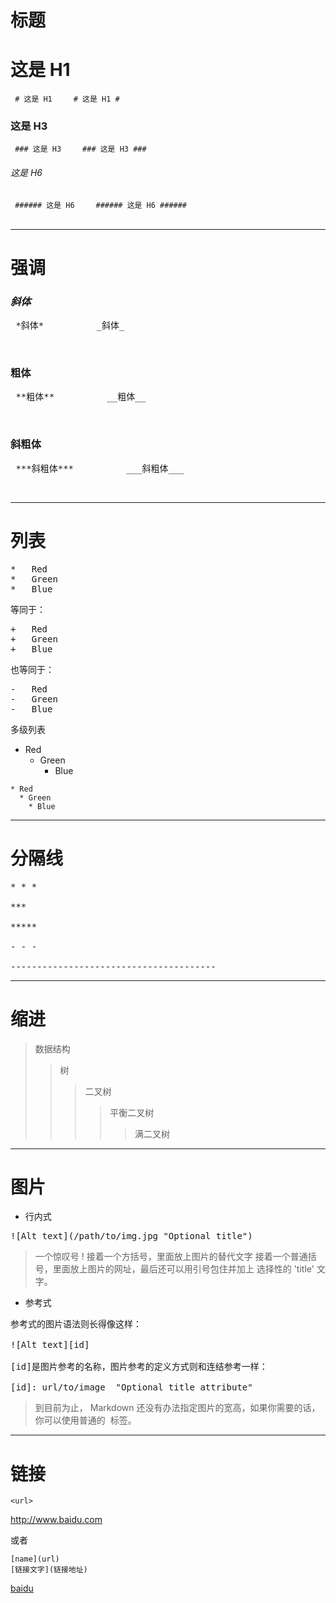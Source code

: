 # 标题


# 这是 H1 
<code> # 这是 H1 </code>    
<code> # 这是 H1 # </code>    

### 这是 H3
<code> ### 这是 H3 </code>    
<code> ### 这是 H3 ### </code>    

###### 这是 H6
<code> ###### 这是 H6 </code>    
<code> ###### 这是 H6 ###### </code>    

***

# 强调

### _斜体_
<pre> *斜体*          _斜体_ </pre>  
### __粗体__  
<pre> **粗体**          __粗体__ </pre>  
### __斜粗体__  
<pre> ***斜粗体***          ___斜粗体___ </pre>    


***

# 列表
<pre>*   Red
*   Green
*   Blue</pre>

等同于：

<pre>+   Red
+   Green
+   Blue</pre>

也等同于：

<pre>-   Red
-   Green
-   Blue</pre>

多级列表
* Red
  * Green
    * Blue
```
* Red
  * Green
    * Blue
```

***

# 分隔线
<pre>* * *

***

*****

- - -

---------------------------------------</pre>

***

# 缩进

>数据结构  
>>树  
>>>二叉树  
>>>>平衡二叉树  
>>>>>满二叉树  

***

# 图片

* 行内式
<pre>![Alt text](/path/to/img.jpg "Optional title")</pre>
> 一个惊叹号 !
> 接着一个方括号，里面放上图片的替代文字
> 接着一个普通括号，里面放上图片的网址，最后还可以用引号包住并加上 选择性的 'title' 文字。

* 参考式
<pre>参考式的图片语法则长得像这样：

![Alt text][id]

[id]是图片参考的名称，图片参考的定义方式则和连结参考一样：

[id]: url/to/image  "Optional title attribute"</pre>

> 到目前为止， Markdown 还没有办法指定图片的宽高，如果你需要的话，你可以使用普通的 <img> 标签。

***

# 链接
```
<url>  
```
<http://www.baidu.com>  

或者  
```
[name](url)
[链接文字](链接地址)
```
[baidu](http://www.baidu.com)




